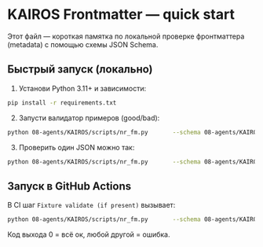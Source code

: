 # KAIROS Frontmatter — quick start

Этот файл — короткая памятка по локальной проверке фронтматтера (metadata) с помощью схемы JSON Schema.

## Быстрый запуск (локально)

1) Установи Python 3.11+ и зависимости:
```bash
pip install -r requirements.txt
```

2) Запусти валидатор примеров (good/bad):
```bash
python 08-agents/KAIROS/scripts/nr_fm.py       --schema 08-agents/KAIROS/schemas/frontmatter.schema.json       --base   08-agents/KAIROS/tests/fixtures/frontmatter
```

3) Проверить один JSON можно так:
```bash
python 08-agents/KAIROS/scripts/nr_fm.py       --schema 08-agents/KAIROS/schemas/frontmatter.schema.json       --file   08-agents/KAIROS/tests/fixtures/frontmatter/good/example_frontmatter_policy.json
```

## Запуск в GitHub Actions

В CI шаг `Fixture validate (if present)` вызывает:
```bash
python 08-agents/KAIROS/scripts/nr_fm.py       --schema 08-agents/KAIROS/schemas/frontmatter.schema.json       --base   08-agents/KAIROS/tests/fixtures/frontmatter
```

Код выхода 0 = всё ок, любой другой = ошибка.
